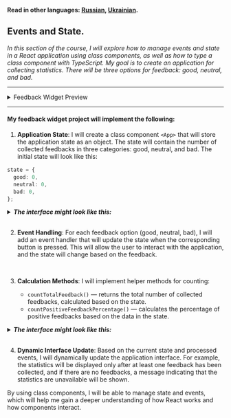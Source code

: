 **Read in other languages: [Russian](../README.md),
[Ukrainian](./README.ua.md).**

## Events and State.

_In this section of the course, I will explore how to manage events and state in
a React application using class components, as well as how to type a class
component with TypeScript. My goal is to create an application for collecting
statistics. There will be three options for feedback: good, neutral, and bad._

---

<details>
<summary>Feedback Widget Preview</summary>

![Feedback Widget Preview](./mockup/preview.gif)

</details>

---

#### My feedback widget project will implement the following:

1. **Application State**: I will create a class component `<App>` that will
   store the application state as an object. The state will contain the number
   of collected feedbacks in three categories: good, neutral, and bad. The
   initial state will look like this:

```ts
state = {
  good: 0,
  neutral: 0,
  bad: 0,
};
```

<details>
<summary><b><em>The interface might look like this:</em></b></summary>

![The interface might look like this](./mockup/step-1.png)

</details>
<br>

2. **Event Handling**: For each feedback option (good, neutral, bad), I will add
   an event handler that will update the state when the corresponding button is
   pressed. This will allow the user to interact with the application, and the
   state will change based on the feedback.
    <!-- ignore-prettier -->
   <br>

3. **Calculation Methods**: I will implement helper methods for counting:

   - `countTotalFeedback()` — returns the total number of collected feedbacks,
     calculated based on the state.
   - `countPositiveFeedbackPercentage()` — calculates the percentage of positive
     feedbacks based on the data in the state.

<details>
<summary><b><em>The interface might look like this:</em></b></summary>

![The interface might look like this](./mockup/step-2.png)

</details>
<br>

4. **Dynamic Interface Update**: Based on the current state and processed
   events, I will dynamically update the application interface. For example, the
   statistics will be displayed only after at least one feedback has been
   collected, and if there are no feedbacks, a message indicating that the
   statistics are unavailable will be shown.
    <!-- ignore-prettier -->
   <br>

By using class components, I will be able to manage state and events, which will
help me gain a deeper understanding of how React works and how components
interact.
